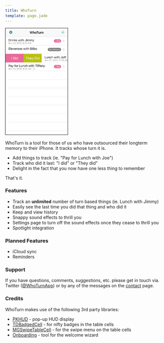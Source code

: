 ```yaml
---
title: WhoTurn
template: page.jade
---
```


<img src="main.png" style="border: 1px solid black" class="pull-right img-responsive" width="200"  />

WhoTurn is a tool for those of us who have outsourced their longterm memory to their iPhone.  It tracks whose turn it is.

* Add things to track (ie. "Pay for Lunch with Joe")
* Track who did it last: "I did" or "They did"
* Delight in the fact that you now have one less thing to remember

That's it.

### Features

* Track an **unlimited** number of turn based things (ie. Lunch with Jimmy)
* Easily see the last time you did that thing and who did it
* Keep and view history
* Snappy sound effects to thrill you
* Settings page to turn off the sound effects once they cease to thrill you
* Spotlight integration

### Planned Features

* iCloud sync
* Reminders

### Support

If you have questions, comments, suggestions, etc. please get in touch via. Twitter ([@WhoTurnApp](https://twitter.com/whoturnapp)) or by any of the messages on the [contact](/contact/) page.

### Credits

WhoTurn makes use of the following 3rd party libraries:

* [PKHUD](https://github.com/pkluz/PKHUD) - pop-up HUD display
* [TDBadgedCell](http://www.tmdvs.me/TDBadgedCell/) - for nifty badges in the table cells
* [MGSwipeTableCell](https://github.com/MortimerGoro/MGSwipeTableCell) - for the swipe menu on the table cells
* [Onboarding](https://github.com/mamaral/Onboard) - tool for the welcome wizard